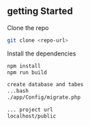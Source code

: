 ## getting Started

Clone the repo

```bash
git clone <repo-url>
```

Install the dependencies

  ```bash
  npm install
  npm run build

create database and tabes
...bash 
  ./app/Config/migrate.php

... project url
  localhost/public
